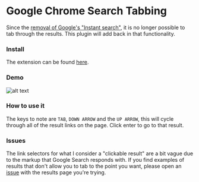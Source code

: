 # Google Chrome Search Tabbing

Since the [removal of Google's "Instant search"](https://www.theverge.com/2017/7/26/16034844/google-kills-off-instant-search-for-mobile-consistency), it is no longer possible to tab through the results. This plugin will add back in that functionality.

### Install

The extension can be found [here](https://chrome.google.com/webstore/detail/google-chrome-search-tabb/fgmnkcffojicmpaohafpiceihcpeleka).

### Demo

![alt text](http://i.imgur.com/8vuUb9T.gif)

### How to use it

The keys to note are `TAB`, `DOWN ARROW` and the `UP ARROW`, this will cycle through all of the result links on the page. Click enter to go to that result.

### Issues

The link selectors for what I consider a "clickable result" are a bit vague due to the markup that Google Search responds with. If you find examples of results that don't allow you to tab to the point you want, please open an [issue](https://github.com/scripter-co/google-chrome-search-tabbing/issues/new) with the results page you're trying.
